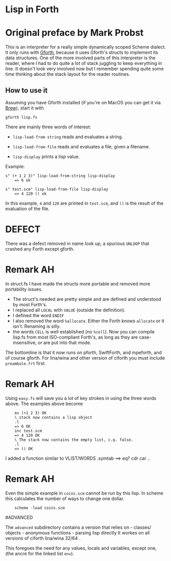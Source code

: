 # Lisp in Forth
# Original preface by Mark Probst

This is an interpreter for a really simple dynamically scoped Scheme
dialect. It only runs with
[Gforth](https://www.gnu.org/software/gforth/), because it uses
Gforth's structs to implement its data structures. One of the more
involved parts of this interpreter is the reader, where I had to do
quite a lot of stack juggling to keep everything in line. It doesn't
look very involved now but I remember spending quite some time
thinking about the stack layout for the reader routines.

## How to use it

Assuming you have Gforth installed (if you're on MacOS you can get it
via [Brew](https://brew.sh)), start it with

    gforth lisp.fs

There are mainly three words of interest:

* `lisp-load-from-string` reads and evaluates a string.

* `lisp-load-from-file` reads and evaluates a file, given a filename.

* `lisp-display` prints a lisp value.

Example:

    s" (+ 1 2 3)" lisp-load-from-string lisp-display
        => 6 ok

    s" test.scm" lisp-load-from-file lisp-display
        => 4 120 () ok

In this example, `4` and `120` are printed in `test.scm`, and `()` is
the result of the evaluation of the file.

# DEFECT
There was a defect removed in name look up, a spurious `UNLOOP`
that crashed any Forth except gforth.

# Remark AH

In struct.fs I have made the structs more portable and removed
more portability issues.
- The struct's needed are pretty simple and are defined and
understood by most Forth's.
- I replaced all `LOCAL` with `VALUE` (outside the definition).
- I defined the word `ENDIF`
- I also removed the word `%allocate`. Either the Forth knows
`allocate` or it isn't. Renaming is silly.
- the words `CELL` is well established (no `%cell`).
Now you can compile lisp.fs from most ISO-compliant Forth's,
as long as they are case-insensitive, or are put into that mode.

The bottomline is that it now runs on pforth, SwiftForth,
and mpeforth, and of course gforth.
For lina/wina and other version of ciforth you must include
`preambule.frt` first.

# Remark AH
Using `easy.fs` will save you a lot of key strokes in using the three words above.
The examples above become

        ev (+1 2 3) OK
        \ stack now contains a lisp object
        .l
        => 6 OK
        inc test.scm
        => 4 120 OK
        \ The stack now contains the empty list, c.q. false.
        .l
        => () OK

I added a function similar to VLIST/WORDS
        .symtab
        ==> eq? cdr car ..

# Remark AH
Even the simple example in `coins.scm` cannot be run by this lisp.
In scheme this calculates the number of ways to change one dollar.

        scheme -load coins.scm

#ADVANCED

The `advanced` subdirectory contains a version that relies on
    - classes/ objects
    - anonymous functions
    - parsing lisp directly
It workes on all versions of ciforth lina/wina 32/64 .

This foregoes the need for any values, locals and variables, except one,
(the ancre for the linked list `env`).
